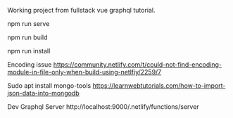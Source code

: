 Working project from fullstack vue graphql tutorial.

npm run serve

npm run build

npm run install

Encoding issue
https://community.netlify.com/t/could-not-find-encoding-module-in-file-only-when-build-using-netlfiy/2259/7

Sudo apt install mongo-tools
https://learnwebtutorials.com/how-to-import-json-data-into-mongodb

Dev Graphql Server
http://localhost:9000/.netlify/functions/server
